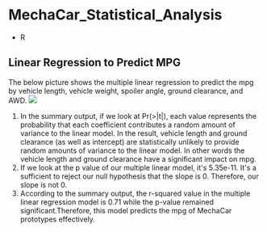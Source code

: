 # MechaCar_Statistical_Analysis
- R
## Linear Regression to Predict MPG
The below picture shows the multiple linear regression to predict the mpg by vehicle length, vehicle weight, spoiler angle, ground clearance, and AWD.
![](https://user-images.githubusercontent.com/64121596/152512163-d83ab0d5-044d-401b-970e-8a04c466dfb8.png)
1. In the summary output, if we look at Pr(>|t|), each value represents the probability that each coefficient contributes a random amount of variance to the linear model. In the result, vehicle length and ground clearance (as well as intercept) are statistically unlikely to provide random amounts of variance to the linear model. In other words the vehicle length and ground clearance have a significant impact on mpg. 
2. If we look at the p value of our multiple linear model, it's 5.35e-11. It's a sufficient to reject our null hypothesis that the slope is 0. Therefore, our slope is not 0.
3. According to the summary output, the r-squared value in the multiple linear regression model is 0.71 while the p-value remained significant.Therefore, this model predicts the mpg of MechaCar prototypes effectively. 




